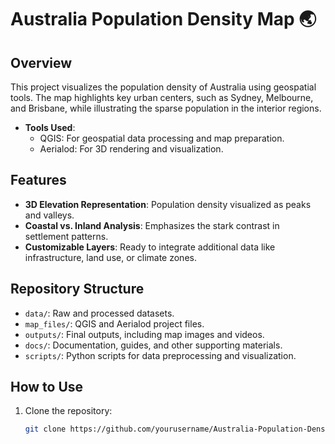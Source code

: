 # Australia Population Density Map 🌏

## Overview
This project visualizes the population density of Australia using geospatial tools. The map highlights key urban centers, such as Sydney, Melbourne, and Brisbane, while illustrating the sparse population in the interior regions.

- **Tools Used**:
  - QGIS: For geospatial data processing and map preparation.
  - Aerialod: For 3D rendering and visualization.

## Features
- **3D Elevation Representation**: Population density visualized as peaks and valleys.
- **Coastal vs. Inland Analysis**: Emphasizes the stark contrast in settlement patterns.
- **Customizable Layers**: Ready to integrate additional data like infrastructure, land use, or climate zones.

## Repository Structure
- `data/`: Raw and processed datasets.
- `map_files/`: QGIS and Aerialod project files.
- `outputs/`: Final outputs, including map images and videos.
- `docs/`: Documentation, guides, and other supporting materials.
- `scripts/`: Python scripts for data preprocessing and visualization.

## How to Use
1. Clone the repository:
   ```bash
   git clone https://github.com/yourusername/Australia-Population-Density-Map.git
